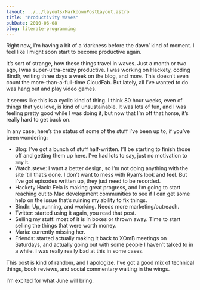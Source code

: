 ```yaml
---
layout: ../../layouts/MarkdownPostLayout.astro
title: "Productivity Waves"
pubDate: 2010-06-08
blog: literate-programming
---
```



Right now, I’m having a bit of a ‘darkness before the dawn’ kind of moment. I feel like I might soon start to become productive again.

It’s sort of strange, how these things travel in waves. Just a month or two ago, I was super-ultra-crazy productive. I was working on Hackety, coding Bindlr, writing three days a week on the blog, and more. This doesn’t even count the more-than-a-full-time CloudFab. But lately, all I’ve wanted to do was hang out and play video games.

It seems like this is a cyclic kind of thing. I think 80 hour weeks, even of things that you love, is kind of unsustainable. It was lots of fun, and I was feeling pretty good while I was doing it, but now that I’m off that horse, it’s really hard to get back on.

In any case, here’s the status of some of the stuff I’ve been up to, if you’ve been wondering:

- Blog: I’ve got a bunch of stuff half-written. I’ll be starting to finish those off and getting them up here. I’ve had lots to say, just no motivation to say it.
- Watch.steve: I want a better design, so I’m not doing anything with the site ’till that’s done. I don’t want to mess with Ryan’s look and feel. But I’ve got episodes written up, they just need to be recorded.
- Hackety Hack: Fela is making great progress, and I’m going to start reaching out to Mac development communities to see if I can get some help on the issue that’s ruining my ability to fix things.
- Bindlr: Up, running, and working. Needs more marketing/outreach.
- Twitter: started using it again, you read that post.
- Selling my stuff: most of it is in boxes or thrown away. Time to start selling the things that were worth money.
- Maria: currently missing her.
- Friends: started actually making it back to XOmB meetings on Saturdays, and actually going out with some people I haven’t talked to in a while. I was really really bad at this in some cases.

This post is kind of random, and I apologize. I’ve got a good mix of technical things, book reviews, and social commentary waiting in the wings.

I’m excited for what June will bring.
